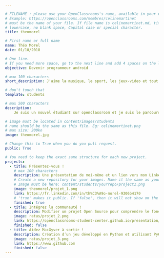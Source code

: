 ```yaml
---

# FILENAME : please use your OpenClassrooms's name, available in your url.
# Example: https://openclassrooms.com/membres/celinemartinet
# must be the name of your file. If file name is celinemartinet.md, title is celinemartinet.
# lowercase, no blank space, Capital case or special character.
title: theomorel

# First name or full name
name: Théo Morel
date: 01/10/2018

# One line.
# If you need more space, go to the next line and add 4 spaces on the left, as in 'description'.
objective: Devenir programmeur android

# max 100 characters
short_description: J'aime la musique, le sport, les jeux-video et tout le reste.

# don't touch that
template: students

# max 500 characters
description:
    Je suis un nouvel étudiant sur openclassroom et je suis le parcours en développement d'application android.

# image must be located in content/images/students
# name should be the same as this file. Eg: celinemartinet.png
# max size: 200ko
image: theomorel.jpg

# Change this to True when you do you pull request.
public: True

# You need to keep the exact same structure for each new project.
projects:
  - title: Présentez-vous !
    # max 100 characters
    description: Une présentation de moi-même et un lien vers mon LinkedIn.
    # Create a new repository for your images. Name it the same as your nickname and profile picture.
    # Image must be here: content/students/yourrepo/project1.png
    image: theomorel/projet_1.png
    link: https://fr.linkedin.com/in/th%C3%A9o-morel-9306b4170
    # 'true' makes it public. If 'false', then it will not show on the website.
    finished: true
  - title: Intégrez la communauté !
    description: Modifier un projet Open Source pour comprendre le fonctionnement de Git, de Github et des pull requests.
    image: ratus/projet_2.png
    link: https://openclassrooms-student-center.github.io/presentation/students/ratus.html
    finished: false
  - title: Aidez MacGyver à sortir !
    description: Création d’un jeu développé en Python et utilisant PyGame.
    image: ratus/projet_3.png
    link: https://www.github.com
    finished: false
---
```

